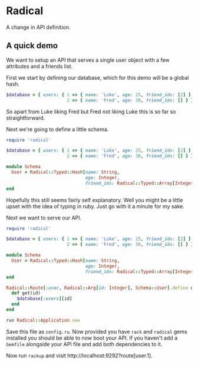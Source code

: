 # Radical

A change in API definition.

## A quick demo

We want to setup an API that serves a single user object with a few
attributes and a friends list.

First we start by defining our database, which for this demo will
be a global hash.

``` ruby
$database = { users: { 1 => { name: 'Luke', age: 25, friend_ids: [2] },
                       2 => { name: 'Fred', age: 30, friend_ids: [] } } }
```

So apart from Luke liking Fred but Fred not liking Luke this is so
far so straightforward.

Next we're going to define a little schema.

``` ruby
require 'radical'

$database = { users: { 1 => { name: 'Luke', age: 25, friend_ids: [2] },
                       2 => { name: 'Fred', age: 30, friend_ids: [] } } }

module Schema
  User = Radical::Typed::Hash[name: String,
                              age: Integer,
                              friend_ids: Radical::Typed::Array[Integer]]
end
```

Hopefully this still seems fairly self explanatory. Well you might
be a little upset with the idea of typing in ruby. Just go with it
a minute for my sake.

Next we want to serve our API.

``` ruby
require 'radical'

$database = { users: { 1 => { name: 'Luke', age: 25, friend_ids: [2] },
                       2 => { name: 'Fred', age: 30, friend_ids: [] } } }

module Schema
  User = Radical::Typed::Hash[name: String,
                              age: Integer,
                              friend_ids: Radical::Typed::Array[Integer]]
end

Radical::Route[:user, Radical::Arg[id: Integer], Schema::User].define do
  def get(id)
    $database[:users][id]
  end
end

run Radical::Application.new
```

Save this file as `config.ru`. Now provided you have `rack` and `radical`
gems installed you should be able to now boot your API. If you haven't
add a `Gemfile` alongside your API file and add both dependencies to it.

Now run `rackup` and visit http://localhost:9292?route[user.1].
